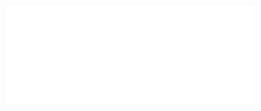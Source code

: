 <div align="center">
	<br>
	<a href="https://github.com/jorgeccst/jorgeccst/main/test.svg">
		<img src="test.svg" width="800" height="200">
	</a>
	<br>
</div>
